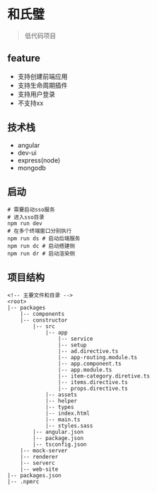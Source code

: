 # 和氏璧
> 低代码项目

## feature
- 支持创建前端应用
- 支持生命周期插件
- 支持用户登录
- 不支持xx

## 技术栈
- angular
- dev-ui
- express(node)
- mongodb

## 启动
```shell
# 需要启动sso服务
# 进入sso目录
npm run dev
# 在多个终端窗口分别执行
npm run ds # 启动后端服务
npm run dc # 启动搭建侧
npm run dr # 启动渲染侧
```



## 项目结构
```
<!-- 主要文件和目录 -->
<root>
|-- packages
    |-- components
    |-- constructor
        |-- src
            |-- app
                |-- service
                |-- setup
                |-- ad.directive.ts
                |-- app-routing.module.ts
                |-- app.component.ts
                |-- app.module.ts
                |-- item-category.diretive.ts
                |-- items.directive.ts
                |-- props.directive.ts
            |-- assets
            |-- helper
            |-- types
            |-- index.html
            |-- main.ts
            |-- styles.sass
        |-- angular.json
        |-- package.json
        |-- tsconfig.json
    |-- mock-server
    |-- renderer
    |-- serverc
    |-- web-site
|-- packages.json
|-- .npmrc
```